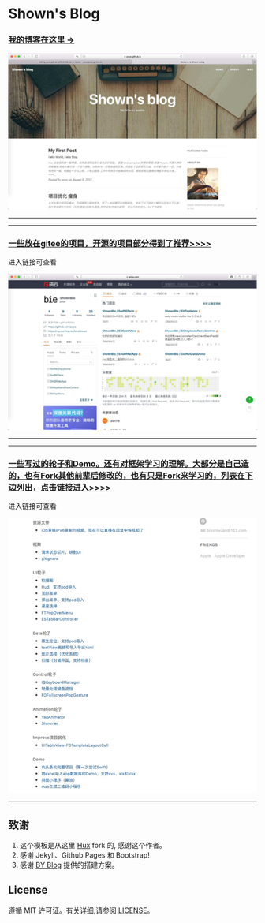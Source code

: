 # Shown's Blog

> 

### [我的博客在这里 &rarr;](https://poos.github.io)

![](img/readme-home.png)

---
---

### [一些放在gitee的项目，开源的项目部分得到了推荐>>>>](https://gitee.com/poos)

进入链接可查看

![](img/readme-gitee.png)


---
---

### [一些写过的轮子和Demo。还有对框架学习的理解。大部分是自己造的，也有Fork其他前辈后修改的，也有只是Fork来学习的，列表在下边列出，点击链接进入>>>>](https://poos.github.io/about/)

进入链接可查看

![](img/readme-about.png)


---

## 致谢

1. 这个模板是从这里 [Hux](https://github.com/Huxpro/huxpro.github.io) fork 的, 感谢这个作者。 
2. 感谢 Jekyll、Github Pages 和 Bootstrap!
3. 感谢 [BY Blog](http://qiubaiying.top/2017/02/06/快速搭建个人博客/) 提供的搭建方案。 

## License

遵循 MIT 许可证。有关详细,请参阅 [LICENSE](https://github.com/qiubaiying/qiubaiying.github.io/blob/master/LICENSE)。


